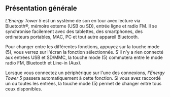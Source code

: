 ## Présentation générale  

*L'Energy Tower 5* est un système de son en tour avec lecture via Bluetooth®, mémoire externe (USB ou SD), entrée ligne et radio FM. Il se synchronise facilement avec des tablettes, des smartphones, des ordinateurs portables, MAC, PC et tout autre appareil Bluetooth. 

Pour changer entre les différentes fonctions, appuyez sur la touche mode (5), vous verrez sur l'écran la fonction sélectionnée. S'il n'y a rien connecté aux entrées USB et SD/MMC, la touche mode (5) commutera entre le mode radio FM, Bluetooth et Line-in (Aux). 

Lorsque vous connectez un périphérique sur l'une des connexions,  *l'Energy Tower 5* passera automatiquement à cette fonction. Si vous avez raccordé un ou toutes les entrées, la touche mode (5) permet de changer entre tous ceux disponibles. 
